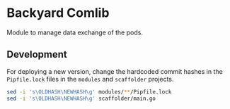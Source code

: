 # Backyard Comlib

Module to manage data exchange of the pods.

## Development
For deploying a new version, change the hardcoded commit hashes in the `Pipfile.lock` files in the `modules` and `scaffolder` projects.
```bash
sed -i 's\OLDHASH\NEWHASH\g' modules/**/Pipfile.lock
sed -i 's\OLDHASH\NEWHASH\g' scaffolder/main.go
```
